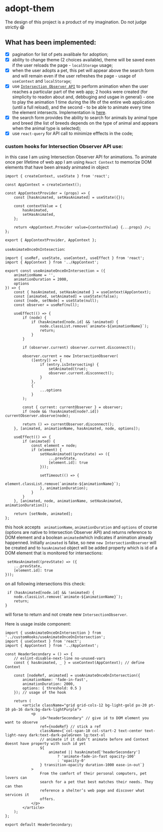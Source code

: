 # adopt-them

The design of this project is a product of my imagination. Do not judge strictly 😱

## What has been implemented:
- [x] pagination for list of pets avalibale for adoption;
- [x] ability to change theme (2 choices available), theme will be saved even if the user reloads the page - `localStorage` usage;
- [x] when the user adopts a pet, this pet will appear above the search form and will remain even if the user refreshes the page - usage of `useContext` and `localStorage`;
- [x] use [`Intersection Observer API`](https://developer.mozilla.org/en-US/docs/Web/API/Intersection_Observer_API) to perform animation when the user reaches a particular part of the web app; 2 hooks were created (for simplicity to readon about and, debbuging and usgae in general) - one to play the animation 1 time during the life of the entire web application (until a full reload), and the second - to be able to animate every time the element intersects. Implementation is [here](#).
- [x] the search form provides the ability to search for animals by animal type and breed (the list of breeds depends on the type of animal and appears when the animal type is selected);
- [x] use `react-query` for API call to minimize efffects in the code;

### custom hooks for Intersection Observer API use:
in this case I am using Intersection Observer API for animations. To animate once per lifetime of web app I am using `React Context` to memorize DOM elements that have been already animated in object

```
import { createContext, useState } from 'react';

const AppContext = createContext();

const AppContextProvider = (props) => {
    const [hasAnimated, setHasAnimated] = useState({});

    const contextValue = {
        hasAnimated,
        setHasAnimated,
    };

    return <AppContext.Provider value={contextValue} {...props} />;
};

export { AppContextProvider, AppContext };
```

`useAnimateOnceOnIntesection`:
```
import { useRef, useState, useContext, useEffect } from 'react';
import { AppContext } from '../AppContext';

export const useAnimateOnceOnIntersection = ({
    animationName = '',
    animationDuration = 2000,
    options
}) => {
    const { hasAnimated, setHasAnimated } = useContext(AppContext);
    const [animated, setAnimated] = useState(false);
    const [node, setNode] = useState(null);
    const observer = useRef(null);

    useEffect(() => {
        if (node) {
            if (hasAnimated[node.id] && !animated) {
                node.classList.remove(`animate-${animationName}`);
                return;
            }
        }

        if (observer.current) observer.current.disconnect();

        observer.current = new IntersectionObserver(
            ([entry]) => {
                if (entry.isIntersecting) {
                    setAnimated(true);
                    observer.current.disconnect();
                }
            },
            {
                ...options
            }
        );

        const { current: currentObserver } = observer;
        if (node && !hasAnimated[node?.id]) currentObserver.observe(node);

        return () => currentObserver.disconnect();
    }, [animated, animationName, hasAnimated, node, options]);

    useEffect(() => {
        if (animated) {
            const element = node;
            if (element) {
                setHasAnimated((prevState) => ({
                    ...prevState,
                    [element.id]: true
                }));

                setTimeout(() => {
                    element.classList.remove(`animate-${animationName}`);
                }, animationDuration);
            }
        }
    }, [animated, node, animationName, setHasAnimated, animationDuration]);

    return [setNode, animated];
};
```
this hook accepts ` animationName`, `animationDuration` and `options` of course (options are native to Intersection Observer API) and returns reference to DOM element and a boolean `animated`which indicates if animation already happenned. Initially `animated` is false, so new `new IntersectionObserver` will be created and to `hasAnimated` object will be added property which is id of a DOM element that is monitored for intersections:
```
 setHasAnimated((prevState) => ({
    ...prevState,
    [element.id]: true
}));
```

on all following intersections this check:
```
 if (hasAnimated[node.id] && !animated) {
    node.classList.remove(`animate-${animationName}`);
    return;
}
```
will forse to return and not create new `IntersectionObserver`.

Here is usage inside component:
```
import { useAnimateOnceOnIntersection } from '../customHooks/useAnimateOnceOnIntersection';
import { useContext } from 'react';
import { AppContext } from '../AppContext';

const HeaderSecondary = () => {
    // eslint-disable-next-line no-unused-vars
    const { hasAnimated, _ } = useContext(AppContext); // define Context

    const [nodeRef, animated] = useAnimateOnceOnIntersection({
        animationName: 'fade-in-fast',
        animationDuration: 2000,
        options: { threshold: 0.5 }
    }); // usage of the hook

    return (
        <article className="grid grid-cols-12 bg-light-gold px-20 pt-10 pb-16 dark:bg-dark-lightPurple">
            <p
                id="headerSecondary" // give id to DOM element you want to observe
                ref={nodeRef} // stick a ref
                className={`col-span-10 col-start-2 text-center text-light-navy dark:text-dark-paleGreen lg:text-xl
                // animate if it didn't animate before and Context doesnt have property with such id yet
                ${
                    animated || hasAnimated['headerSecondary']
                        ? 'animate-fade-in-fast opacity-100'
                        : 'opacity-0'
                } transition-opacity duration-1000 ease-in-out`}
            >
                From the comfort of their personal computers, pet lovers can
                search for a pet that best matches their needs. They can then
                reference a shelter’s web page and discover what services it
                offers.
            </p>
        </article>
    );
};

export default HeaderSecondary;
```

